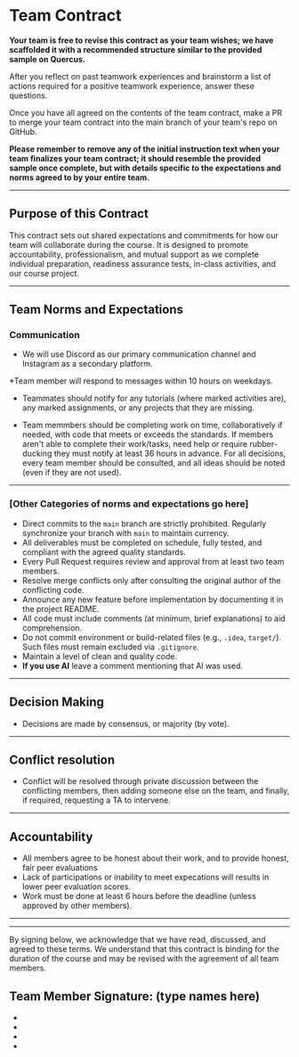 # Team Contract

**Your team is free to revise this contract as your team wishes; we have scaffolded it with a recommended structure similar to the provided sample on Quercus.**

After you reflect on past teamwork experiences and brainstorm a list of actions required for a positive teamwork experience, answer these questions. 

Once you have all agreed on the contents of the team contract, make a PR to merge your team contract into the main branch of your team's repo on GitHub.

**Please remember to remove any of the initial instruction text when your team finalizes your team contract; it should resemble the provided sample once complete, but with details specific to the expectations and norms agreed to by your entire team.**

---
## Purpose of this Contract

This contract sets out shared expectations and commitments for how our team will collaborate during the course. It is designed to promote accountability, professionalism, and mutual support as we complete individual preparation, readiness assurance tests, in-class activities, and our course project.

---
## Team Norms and Expectations

### Communication

* We will use Discord as our primary communication channel and Instagram as a secondary platform.

*Team member will respond to messages within 10 hours on weekdays.

* Teammates should notify for any tutorials (where marked activities are), any marked assignments, or any projects that they are missing. 

* Team memmbers should be completing work on time, collaboratively if needed, with code that meets or exceeds the standards. If members aren't able to complete their work/tasks, need help or require rubber-ducking they must notify at least 36 hours in advance. For all decisions, every team member should be consulted, and all ideas should be noted (even if they are not used).

---

### [Other Categories of norms and expectations go here]

- Direct commits to the `main` branch are strictly prohibited. Regularly synchronize your branch with `main` to maintain currency.
- All deliverables must be completed on schedule, fully tested, and compliant with the agreed quality standards.  
- Every Pull Request requires review and approval from at least two team members.  
- Resolve merge conflicts only after consulting the original author of the conflicting code.  
- Announce any new feature before implementation by documenting it in the project README.
- All code must include comments (at minimum, brief explanations) to aid comprehension.  
- Do not commit environment or build-related files (e.g., `.idea`, `target/`). Such files must remain excluded via `.gitignore`.
- Maintain a level of clean and quality code.
- **If you use AI** leave a comment mentioning that AI was used.

---

## Decision Making

- Decisions are made by consensus, or majority (by vote).

---
## Conflict resolution

- Conflict will be resolved through private discussion between the conflicting members, then adding someone else on the team, and finally, if required, requesting a TA to intervene.

---

## Accountability

- All members agree to be honest about their work, and to provide honest, fair peer evaluations
- Lack of participations or inability to meet expecations will results in lower peer evaluation scores.
- Work must be done at least 6 hours before the deadline (unless approved by other members).

---

---

By signing below, we acknowledge that we have read, discussed, and agreed to these terms. We understand that this contract is binding for the duration of the course and may be revised with the agreement of all team members.


Team Member Signature:
(type names here)
- 
- 
- 
- 
- 


